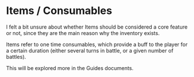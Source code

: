 # Items / Consumables

I felt a bit unsure about whether Items should be considered a core feature or not, since they are the main reason why the inventory exists.

Items refer to one time consumables, which provide a buff to the player for a certain duration (either several turns in battle, or a given number of battles).

This will be explored more in the Guides documents.
